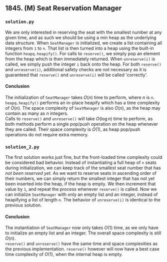 ## 1845. (M) Seat Reservation Manager

### `solution.py`
We are only interested in reserving the seat with the smallest number at any given time, and as such we should be using a min heap as the underlying data structure. When `SeatManager` is initialized, we create a list containing all integers from `1` to `n`. That list is then turned into a heap using the built-in function `heapq.heapify()`. For calls to `reserve()`, we simply pop an element from the heap which is then immediately returned. When `unreserve(i)` is called, we simply push the integer `i` back onto the heap. For both `reserve()` and `unreserve(i)`, additional safety checks are not necessary as it is guaranteed that `reserve()` and `unreserve(i)` will be called 'correctly'.  

#### Conclusion
The initialization of `SeatManager` takes $O(n)$ time to perform, where $n$ is `n`. `heapq.heapify()` performs an in-place heapify which has a time complexity of $O(n)$. The space complexity of `SeatManager` is also $O(n)$, as the heap may contain as many as $n$ integers.  
Calls to `reserve()` and `unreserve()` will take $O(\log n)$ time to perform, as both methods perform a single pop/push operation on the heap whenever they are called. Their space complexity is $O(1)$, as heap pop/push operations do not require extra memory.  
  

### `solution_2.py`
The first solution works just fine, but the front-loaded time complexity could be considered bad behavior. Instead of instantiating a full heap of `n` seats during initialization, we can keep track of the smallest seat number that has *not been reserved yet*. As we want to reserve seats in ascending order of their numbers, we can simply return the smallest integer that has not yet been inserted into the heap, if the heap is empty. We then increment that value by `1`, and repeat the process whenever `reserve()` is called. Now we can initialize `SeatManager` with only an empty list and an integer, instead of heapifying a list of length `n`. The behavior of `unreserve(i)` is identical to the previous solution.  

#### Conclusion
The instantiation of `SeatManager` now only takes $O(1)$ time, as we only have to initialize an empty list and an integer. The overall space complexity is still $O(n)$.  
`reserve()` and `unreserve()` have the same time and space complexities as the previous implementation. `reserve()` however will now have a best case time complexity of $O(1)$, when the internal heap is empty.  

